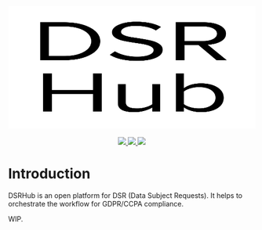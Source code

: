 <img src="docs/logo.svg" width="100%" height="250">

<p align="center">
    <a href="https://goreportcard.com/report/github.com/dsrhub/dsrhub" target="_blank">
        <img src="https://goreportcard.com/badge/github.com/dsrhub/dsrhub">
    </a>
    <a href="https://circleci.com/gh/dsrhub/dsrhub" target="_blank">
        <img src="https://circleci.com/gh/dsrhub/dsrhub.svg?style=shield">
    </a>
    <a href="https://godoc.org/github.com/dsrhub/dsrhub" target="_blank">
        <img src="https://img.shields.io/badge/godoc-reference-green.svg">
    </a>
</p>



# Introduction
DSRHub is an open platform for DSR (Data Subject Requests). It helps to orchestrate the workflow for GDPR/CCPA compliance.

WIP.
